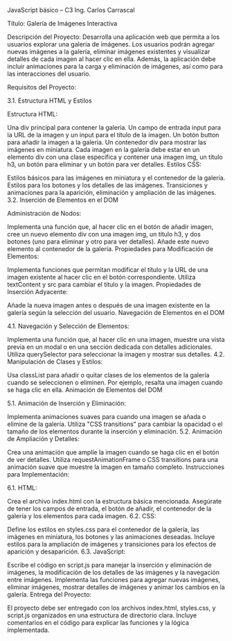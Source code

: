 JavaScript básico – C3
Ing. Carlos Carrascal

Título: Galería de Imágenes Interactiva

Descripción del Proyecto:
Desarrolla una aplicación web que permita a los usuarios explorar una galería de imágenes. Los usuarios podrán agregar nuevas imágenes a la galería, eliminar imágenes existentes y visualizar detalles de cada imagen al hacer clic en ella. Además, la aplicación debe incluir animaciones para la carga y eliminación de imágenes, así como para las interacciones del usuario.

Requisitos del Proyecto:

3.1. Estructura HTML y Estilos

Estructura HTML:

Una div principal para contener la galería.
Un campo de entrada input para la URL de la imagen y un input para el título de la imagen.
Un botón button para añadir la imagen a la galería.
Un contenedor div para mostrar las imágenes en miniatura.
Cada imagen en la galería debe estar en un elemento div con una clase específica y contener una imagen img, un título h3, un botón para eliminar y un botón para ver detalles.
Estilos CSS:

Estilos básicos para las imágenes en miniatura y el contenedor de la galería.
Estilos para los botones y los detalles de las imágenes.
Transiciones y animaciones para la aparición, eliminación y ampliación de las imágenes.
3.2. Inserción de Elementos en el DOM

Administración de Nodos:

Implementa una función que, al hacer clic en el botón de añadir imagen, cree un nuevo elemento div con una imagen img, un título h3, y dos botones (uno para eliminar y otro para ver detalles). Añade este nuevo elemento al contenedor de la galería.
Propiedades para Modificación de Elementos:

Implementa funciones que permitan modificar el título y la URL de una imagen existente al hacer clic en el botón correspondiente. Utiliza textContent y src para cambiar el título y la imagen.
Propiedades de Inserción Adyacente:

Añade la nueva imagen antes o después de una imagen existente en la galería según la selección del usuario.
Navegación de Elementos en el DOM

4.1. Navegación y Selección de Elementos:

Implementa una función que, al hacer clic en una imagen, muestre una vista previa en un modal o en una sección dedicada con detalles adicionales. Utiliza querySelector para seleccionar la imagen y mostrar sus detalles.
4.2. Manipulación de Clases y Estilos:

Usa classList para añadir o quitar clases de los elementos de la galería cuando se seleccionen o eliminen. Por ejemplo, resalta una imagen cuando se haga clic en ella.
Animación de Elementos del DOM

5.1. Animación de Inserción y Eliminación:

Implementa animaciones suaves para cuando una imagen se añada o elimine de la galería. Utiliza "CSS transitions" para cambiar la opacidad o el tamaño de los elementos durante la inserción y eliminación.
5.2. Animación de Ampliación y Detalles:

Crea una animación que amplíe la imagen cuando se haga clic en el botón de ver detalles. Utiliza requestAnimationFrame o CSS transitions para una animación suave que muestre la imagen en tamaño completo.
Instrucciones para Implementación:

6.1. HTML:

Crea el archivo index.html con la estructura básica mencionada.
Asegúrate de tener los campos de entrada, el botón de añadir, el contenedor de la galería y los elementos para cada imagen.
6.2. CSS:

Define los estilos en styles.css para el contenedor de la galería, las imágenes en miniatura, los botones y las animaciones deseadas. Incluye estilos para la ampliación de imágenes y transiciones para los efectos de aparición y desaparición.
6.3. JavaScript:

Escribe el código en script.js para manejar la inserción y eliminación de imágenes, la modificación de los detalles de las imágenes y la navegación entre imágenes.
Implementa las funciones para agregar nuevas imágenes, eliminar imágenes, mostrar detalles de imágenes y animar los cambios en la galería.
Entrega del Proyecto:

El proyecto debe ser entregado con los archivos index.html, styles.css, y script.js organizados en una estructura de directorio clara.
Incluye comentarios en el código para explicar las funciones y la lógica implementada.
